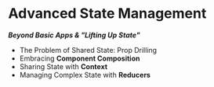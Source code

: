 # Advanced State Management
***Beyond Basic Apps & "Lifting Up State"***

- The Problem of Shared State: Prop Drilling
- Embracing **Component Composition**
- Sharing State with **Context**
- Managing Complex State with **Reducers**

